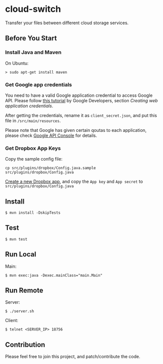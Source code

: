 # cloud-switch

Transfer your files between different cloud storage services.

## Before You Start

### Install Java and Maven

On Ubuntu:
```
> sudo apt-get install maven
```

### Get Google app credentials

You need to have a valid Google application credential to access Google API. Please follow [this tutorial](https://developers.google.com/identity/protocols/OAuth2WebServer) by Google Developers, section *Creating web application credentials*.

After getting the credentials, rename it as `client_secret.json`, and put this file in `/src/main/resources`. 

Please note that Google has given certain qoutas to each application, please check [Google API Console](https://console.developers.google.com/) for details. 

### Get Dropbox App Keys

Copy the sample config file:

```
cp src/plugins/dropbox/Config.java.sample src/plugins/dropbox/Config.java
```

[Create a new Dropbox app](https://www.dropbox.com/developers/apps), and copy the ```App key``` and ```App secret``` to ```src/plugins/dropbox/Config.java```

## Install

```
$ mvn install -DskipTests
```

## Test

```
$ mvn test
```

## Run Local

Main:
```
$ mvn exec:java -Dexec.mainClass="main.Main"
```

## Run Remote

Server:
```
$ ./server.sh
```

Client:
```
$ telnet <SERVER_IP> 18756
```

## Contribution

Please feel free to join this project, and patch/contribute the code.
